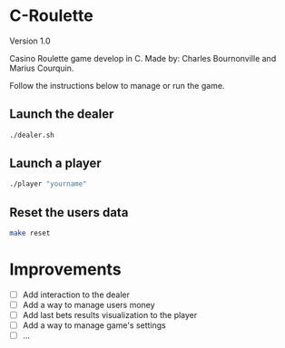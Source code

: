 # C-Roulette
Version 1.0

Casino Roulette game develop in C.
Made by: Charles Bournonville and Marius Courquin.

Follow the instructions below to manage or run the game.

## Launch the dealer
```sh
./dealer.sh
```
## Launch a player
```sh
./player "yourname"
```
## Reset the users data
```sh
make reset
```

# Improvements
- [ ] Add interaction to the dealer
- [ ] Add a way to manage users money
- [ ] Add last bets results visualization to the player
- [ ] Add a way to manage game's settings
- [ ] ...